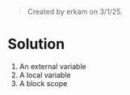 > Created by erkam on 3/1/25.

# Solution

1. An external variable
2. A local variable
3. A block scope